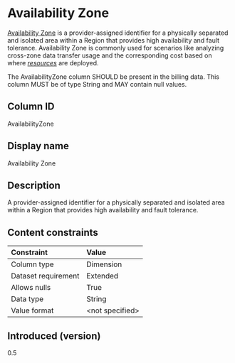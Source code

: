 # Availability Zone

[Availability Zone](#glossary:availability-zone) is a provider-assigned identifier for a physically separated and isolated area within a Region that provides high availability and fault tolerance. Availability Zone is commonly used for scenarios like analyzing cross-zone data transfer usage and the corresponding cost based on where [*resources*](#glossary:resource) are deployed.

The AvailabilityZone column SHOULD be present in the billing data. This column MUST be of type String and MAY contain null values.

## Column ID

AvailabilityZone

## Display name

Availability Zone

## Description

A provider-assigned identifier for a physically separated and isolated area within a Region that provides high availability and fault tolerance.

## Content constraints

| Constraint          | Value            |
|:--------------------|:-----------------|
| Column type         | Dimension        |
| Dataset requirement | Extended         |
| Allows nulls        | True             |
| Data type           | String           |
| Value format        | \<not specified> |

## Introduced (version)

0.5
